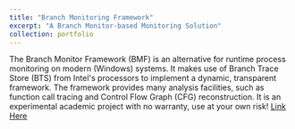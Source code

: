 ```yaml
---
title: "Branch Monitoring Framework"
excerpt: "A Branch Monitor-based Monitoring Solution"
collection: portfolio
---
```


The Branch Monitor Framework (BMF) is an alternative for runtime process monitoring on modern (Windows) systems. It makes use of Branch Trace Store (BTS) from Intel's processors to implement a dynamic, transparent framework. The framework provides many analysis facilities, such as function call tracing and Control Flow Graph (CFG) reconstruction. It is an experimental academic project with no warranty, use at your own risk! [Link Here](https://github.com/marcusbotacin/BranchMonitoringProject)
